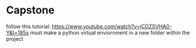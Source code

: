 # Capstone
follow this tutorial: https://www.youtube.com/watch?v=jCDZSVHA0-Y&t=185s
must make a python virtual enviornment in a new folder within the project
